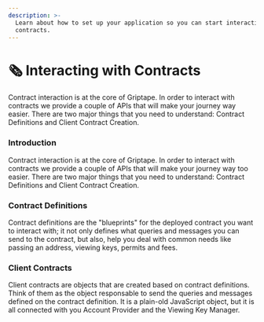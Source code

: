```yaml
---
description: >-
  Learn about how to set up your application so you can start interacting with
  contracts.
---
```


# 🗞 Interacting with Contracts

Contract interaction is at the core of Griptape. In order to interact with contracts we provide a couple of APIs that will make your journey way easier. There are two major things that you need to understand: Contract Definitions and Client Contract Creation.

### Introduction

Contract interaction is at the core of Griptape. In order to interact with contracts we provide a couple of APIs that will make your journey way too easier. There are two major things that you need to understand: Contract Definitions and Client Contract Creation.

### Contract Definitions

Contract definitions are the "blueprints" for the deployed contract you want to interact with; it not only defines what queries and messages you can send to the contract, but also, help you deal with common needs like passing an address, viewing keys, permits and fees.

### Client Contracts

Client contracts are objects that are created based on contract definitions. Think of them as the object responsable to send the queries and messages defined on the contract definition. It is a plain-old JavaScript object, but it is all connected with you Account Provider and the Viewing Key Manager.

###
